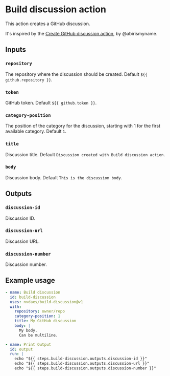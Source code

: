 # Build discussion action #

This action creates a GitHub discussion.

It's inspired by the [Create GitHub discussion action](https://github.com/marketplace/actions/create-github-discussion), by @abirismyname.

## Inputs ##

### `repository` ###

The repository where the discussion should be created. Default `${{ github.repository }}`.

### `token` ###

GitHub token. Default `${{ github.token }}`.

### `category-position` ###

The position of the category for the discussion, starting with 1 for the first available category. Default `1`.

### `title` ###

Discussion title. Default `Discussion created with Build discussion action`.

### `body` ###

Discussion body. Default `This is the discussion body`.

## Outputs ##

### `discussion-id` ###

Discussion ID.

### `discussion-url` ###

Discussion URL.

### `discussion-number` ###

Discussion number.

## Example usage ##

```yaml
- name: Build discussion
  id: build-discussion
  uses: nvdaes/build-discussion@v1
  with:
    repository: owner/repo
    category-position: 1
    title: My GitHub discussion
    body: |
      My body.
      Can be multiline.

- name: Print Output
  id: output
  run: |
    echo "${{ steps.build-discussion.outputs.discussion-id }}"
    echo "${{ steps.build-discussion.outputs.discussion-url }}"
    echo "${{ steps.build-discussion.outputs.discussion-number }}"
```
